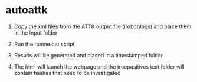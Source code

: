 # autoattk

1) Copy the xml files from the ATTK output file (irobot\logs) and place them in the Input folder

2) Run the runme.bat script

3) Results will be generated and placed in a timestamped folder

4) The html will launch the webpage and the truepositives text folder will contain hashes that need to be investigated

